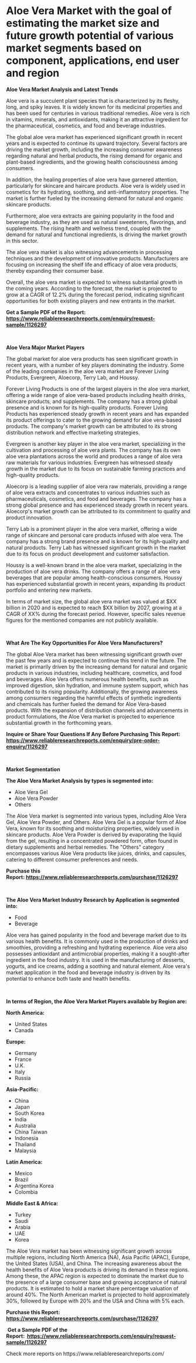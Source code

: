 <p><h1>Aloe Vera Market with the goal of estimating the market size and future growth potential of various market segments based on component, applications, end user and region</h1></p><p><strong>Aloe Vera Market Analysis and Latest Trends</strong></p>
<p><p>Aloe vera is a succulent plant species that is characterized by its fleshy, long, and spiky leaves. It is widely known for its medicinal properties and has been used for centuries in various traditional remedies. Aloe vera is rich in vitamins, minerals, and antioxidants, making it an attractive ingredient for the pharmaceutical, cosmetics, and food and beverage industries.</p><p>The global aloe vera market has experienced significant growth in recent years and is expected to continue its upward trajectory. Several factors are driving the market growth, including the increasing consumer awareness regarding natural and herbal products, the rising demand for organic and plant-based ingredients, and the growing health consciousness among consumers.</p><p>In addition, the healing properties of aloe vera have garnered attention, particularly for skincare and haircare products. Aloe vera is widely used in cosmetics for its hydrating, soothing, and anti-inflammatory properties. The market is further fueled by the increasing demand for natural and organic skincare products.</p><p>Furthermore, aloe vera extracts are gaining popularity in the food and beverage industry, as they are used as natural sweeteners, flavorings, and supplements. The rising health and wellness trend, coupled with the demand for natural and functional ingredients, is driving the market growth in this sector.</p><p>The aloe vera market is also witnessing advancements in processing techniques and the development of innovative products. Manufacturers are focusing on increasing the shelf life and efficacy of aloe vera products, thereby expanding their consumer base.</p><p>Overall, the aloe vera market is expected to witness substantial growth in the coming years. According to the forecast, the market is projected to grow at a CAGR of 12.2% during the forecast period, indicating significant opportunities for both existing players and new entrants in the market.</p></p>
<p><strong>Get a Sample PDF of the Report:&nbsp; <a href="https://www.reliableresearchreports.com/enquiry/request-sample/1126297">https://www.reliableresearchreports.com/enquiry/request-sample/1126297</a></strong></p>
<p>&nbsp;</p>
<p><strong>Aloe Vera Major Market Players</strong></p>
<p><p>The global market for aloe vera products has seen significant growth in recent years, with a number of key players dominating the industry. Some of the leading companies in the aloe vera market are Forever Living Products, Evergreen, Aloecorp, Terry Lab, and Houssy.</p><p>Forever Living Products is one of the largest players in the aloe vera market, offering a wide range of aloe vera-based products including health drinks, skincare products, and supplements. The company has a strong global presence and is known for its high-quality products. Forever Living Products has experienced steady growth in recent years and has expanded its product offerings to cater to the growing demand for aloe vera-based products. The company's market growth can be attributed to its strong distribution network and effective marketing strategies.</p><p>Evergreen is another key player in the aloe vera market, specializing in the cultivation and processing of aloe vera plants. The company has its own aloe vera plantations across the world and produces a range of aloe vera raw materials for various industries. Evergreen has witnessed steady growth in the market due to its focus on sustainable farming practices and high-quality products.</p><p>Aloecorp is a leading supplier of aloe vera raw materials, providing a range of aloe vera extracts and concentrates to various industries such as pharmaceuticals, cosmetics, and food and beverages. The company has a strong global presence and has experienced steady growth in recent years. Aloecorp's market growth can be attributed to its commitment to quality and product innovation.</p><p>Terry Lab is a prominent player in the aloe vera market, offering a wide range of skincare and personal care products infused with aloe vera. The company has a strong brand presence and is known for its high-quality and natural products. Terry Lab has witnessed significant growth in the market due to its focus on product development and customer satisfaction.</p><p>Houssy is a well-known brand in the aloe vera market, specializing in the production of aloe vera drinks. The company offers a range of aloe vera beverages that are popular among health-conscious consumers. Houssy has experienced substantial growth in recent years, expanding its product portfolio and entering new markets.</p><p>In terms of market size, the global aloe vera market was valued at $XX billion in 2020 and is expected to reach $XX billion by 2027, growing at a CAGR of XX% during the forecast period. However, specific sales revenue figures for the mentioned companies are not publicly available.</p></p>
<p>&nbsp;</p>
<p><strong>What Are The Key Opportunities For Aloe Vera Manufacturers?</strong></p>
<p><p>The global Aloe Vera market has been witnessing significant growth over the past few years and is expected to continue this trend in the future. The market is primarily driven by the increasing demand for natural and organic products in various industries, including healthcare, cosmetics, and food and beverages. Aloe Vera offers numerous health benefits, such as improved digestion, skin hydration, and immune system support, which has contributed to its rising popularity. Additionally, the growing awareness among consumers regarding the harmful effects of synthetic ingredients and chemicals has further fueled the demand for Aloe Vera-based products. With the expansion of distribution channels and advancements in product formulations, the Aloe Vera market is projected to experience substantial growth in the forthcoming years.</p></p>
<p><strong>Inquire or Share Your Questions If Any Before Purchasing This Report: <a href="https://www.reliableresearchreports.com/enquiry/pre-order-enquiry/1126297">https://www.reliableresearchreports.com/enquiry/pre-order-enquiry/1126297</a></strong></p>
<p>&nbsp;</p>
<p><strong>Market Segmentation</strong></p>
<p><strong>The Aloe Vera Market Analysis by types is segmented into:</strong></p>
<p><ul><li>Aloe Vera Gel</li><li>Aloe Vera Powder</li><li>Others</li></ul></p>
<p><p>The Aloe Vera market is segmented into various types, including Aloe Vera Gel, Aloe Vera Powder, and Others. Aloe Vera Gel is a popular form of Aloe Vera, known for its soothing and moisturizing properties, widely used in skincare products. Aloe Vera Powder is derived by evaporating the liquid from the gel, resulting in a concentrated powdered form, often found in dietary supplements and herbal remedies. The "Others" category encompasses various Aloe Vera products like juices, drinks, and capsules, catering to different consumer preferences and needs.</p></p>
<p><strong>Purchase this Report:&nbsp;<a href="https://www.reliableresearchreports.com/purchase/1126297">https://www.reliableresearchreports.com/purchase/1126297</a></strong></p>
<p>&nbsp;</p>
<p><strong>The Aloe Vera Market Industry Research by Application is segmented into:</strong></p>
<p><ul><li>Food</li><li>Beverage</li></ul></p>
<p><p>Aloe vera has gained popularity in the food and beverage market due to its various health benefits. It is commonly used in the production of drinks and smoothies, providing a refreshing and hydrating experience. Aloe vera also possesses antioxidant and antimicrobial properties, making it a sought-after ingredient in the food industry. It is used in the manufacturing of desserts, yogurts, and ice creams, adding a soothing and natural element. Aloe vera's market application in the food and beverage industry is driven by its potential to enhance both taste and health benefits.</p></p>
<p>&nbsp;</p>
<p><strong>In terms of Region, the Aloe Vera Market Players available by Region are:</strong></p>
<p>
    <p> <strong> North America: </strong>
        <ul>
            <li>United States</li>
            <li>Canada</li>
        </ul>
        </p> 
    <p> <strong> Europe: </strong>
        <ul>
            <li>Germany</li>
            <li>France</li>
            <li>U.K.</li>
            <li>Italy</li>
            <li>Russia</li>
        </ul>
        </p> 
    <p> <strong> Asia-Pacific: </strong>
        <ul>
            <li>China</li>
            <li>Japan</li>
            <li>South Korea</li>
            <li>India</li>
            <li>Australia</li>
            <li>China Taiwan</li>
            <li>Indonesia</li>
            <li>Thailand</li>
            <li>Malaysia</li>
        </ul>
        </p> 
    <p> <strong> Latin America: </strong>
        <ul>
            <li>Mexico</li>
            <li>Brazil</li>
            <li>Argentina Korea</li>
            <li>Colombia</li>
        </ul>
        </p> 
    <p> <strong> Middle East & Africa: </strong>
        <ul>
            <li>Turkey</li>
            <li>Saudi</li>
            <li>Arabia</li>
            <li>UAE</li>
            <li>Korea</li>
        </ul>
    </p>
    </p>
<p><p>The Aloe Vera market has been witnessing significant growth across multiple regions, including North America (NA), Asia Pacific (APAC), Europe, the United States (USA), and China. The increasing awareness about the health benefits of Aloe Vera products is driving its demand in these regions. Among these, the APAC region is expected to dominate the market due to the presence of a large consumer base and growing acceptance of natural products. It is estimated to hold a market share percentage valuation of around 40%. The North American market is projected to hold approximately 30%, followed by Europe with 20% and the USA and China with 5% each.</p></p>
<p><strong>Purchase this Report: <a href="https://www.reliableresearchreports.com/purchase/1126297">https://www.reliableresearchreports.com/purchase/1126297</a></strong></p>
<p>&nbsp;<strong>Get a Sample PDF of the Report:&nbsp;&nbsp;<a href="https://www.reliableresearchreports.com/enquiry/request-sample/1126297">https://www.reliableresearchreports.com/enquiry/request-sample/1126297</a></strong></p>
<p><strong></strong></p>
<p>Check more reports on https://www.reliableresearchreports.com/</p>